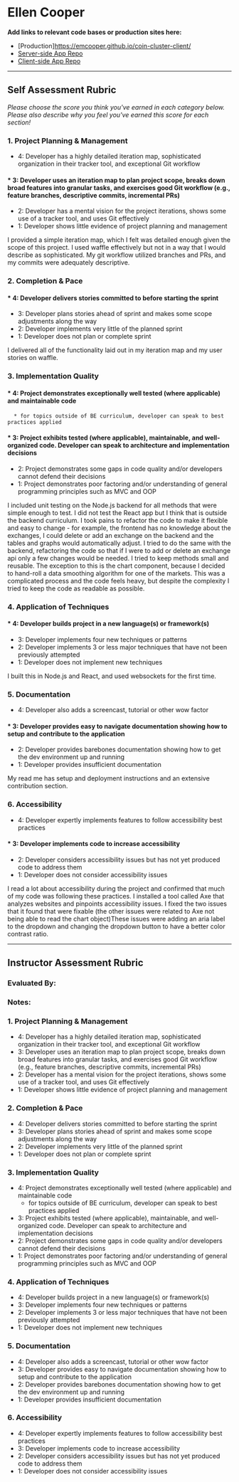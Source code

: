 # Ellen Cooper

**Add links to relevant code bases or production sites here:**

* [Production]https://emcooper.github.io/coin-cluster-client/
* [Server-side App Repo](https://github.com/emcooper/coin-cluster)
* [Client-side App Repo](https://github.com/emcooper/coin-cluster-client)

---------------

Self Assessment Rubric
------------

_Please choose the score you think you've earned in each category below. Please also describe why you feel you've earned this score for each section!_

### 1. Project Planning & Management

*   4: Developer has a highly detailed iteration map, sophisticated organization in their tracker tool, and exceptional Git workflow
#### *   3: Developer uses an iteration map to plan project scope, breaks down broad features into granular tasks, and exercises good Git workflow (e.g., feature branches, descriptive commits, incremental PRs)
*   2: Developer has a mental vision for the project iterations, shows some use of a tracker tool, and uses Git effectively
*   1: Developer shows little evidence of project planning and management

I provided a simple iteration map, which I felt was detailed enough given the scope of this project. I used waffle effectively but not in a way that I would describe as sophisticated. My git workflow utilized branches and PRs, and my commits were adequately descriptive.

### 2. Completion & Pace

#### *   4: Developer delivers stories committed to before starting the sprint
*   3: Developer plans stories ahead of sprint and makes some scope adjustments along the way
*   2: Developer implements very little of the planned sprint
*   1: Developer does not plan or complete sprint

I delivered all of the functionality laid out in my iteration map and my user stories on waffle. 

### 3. Implementation Quality

#### *   4: Project demonstrates exceptionally well tested (where applicable) and maintainable code
      * for topics outside of BE curriculum, developer can speak to best practices applied
#### *   3: Project exhibits tested (where applicable), maintainable, and well-organized code. Developer can speak to architecture and implementation decisions
*   2: Project demonstrates some gaps in code quality and/or developers cannot defend their decisions
*   1: Project demonstrates poor factoring and/or understanding of general programming principles such as MVC and OOP

I included unit testing on the Node.js backend for all methods that were simple enough to test. I did not test the React app but I think that is outside the backend curriculum. I took pains to refactor the code to make it flexible and easy to change - for example, the frontend has no knowledge about the exchanges, I could delete or add an exchange on the backend and the tables and graphs would automatically adjust. I tried to do the same with the backend, refactoring the code so that if I were to add or delete an exchange api only a few changes would be needed. I tried to keep methods small and reusable. The exception to this is the chart component, because I decided to hand-roll a data smoothing algorithm for one of the markets. This was a complicated process and the code feels heavy, but despite the complexity I tried to keep the code as readable as possible. 

### 4. Application of Techniques

#### *   4: Developer builds project in a new language(s) or framework(s)
*   3: Developer implements four new techniques or patterns
*   2: Developer implements 3 or less major techniques that have not been previously attempted
*   1: Developer does not implement new techniques

I built this in Node.js and React, and used websockets for the first time. 

### 5. Documentation

*   4: Developer also adds a screencast, tutorial or other wow factor
#### *   3: Developer provides easy to navigate documentation showing how to setup and contribute to the application
*   2: Developer provides barebones documentation showing how to get the dev environment up and running
*   1: Developer provides insufficient documentation

My read me has setup and deployment instructions and an extensive contribution section.

### 6. Accessibility

*   4: Developer expertly implements features to follow accessibility best practices
#### *   3: Developer implements code to increase accessibility
*   2: Developer considers accessibility issues but has not yet produced code to address them
*   1: Developer does not consider accessibility issues

I read a lot about accessibility during the project and confirmed that much of my code was following these practices. I installed a tool called Axe that analyzes websites and pinpoints accessibility issues. I fixed the two issues that it found that were fixable (the other issues were related to Axe not being able to read the chart object)These issues were adding an aria label to the dropdown and changing the dropdown button to have a better color contrast ratio.

---------------


Instructor Assessment Rubric
------------

### Evaluated By:

### Notes:

### 1. Project Planning & Management

*   4: Developer has a highly detailed iteration map, sophisticated organization in their tracker tool, and exceptional Git workflow
*   3: Developer uses an iteration map to plan project scope, breaks down broad features into granular tasks, and exercises good Git workflow (e.g., feature branches, descriptive commits, incremental PRs)
*   2: Developer has a mental vision for the project iterations, shows some use of a tracker tool, and uses Git effectively
*   1: Developer shows little evidence of project planning and management

### 2. Completion & Pace

*   4: Developer delivers stories committed to before starting the sprint
*   3: Developer plans stories ahead of sprint and makes some scope adjustments along the way
*   2: Developer implements very little of the planned sprint
*   1: Developer does not plan or complete sprint

### 3. Implementation Quality

*   4: Project demonstrates exceptionally well tested (where applicable) and maintainable code
      * for topics outside of BE curriculum, developer can speak to best practices applied
*   3: Project exhibits tested (where applicable), maintainable, and well-organized code. Developer can speak to architecture and implementation decisions
*   2: Project demonstrates some gaps in code quality and/or developers cannot defend their decisions
*   1: Project demonstrates poor factoring and/or understanding of general programming principles such as MVC and OOP

### 4. Application of Techniques

*   4: Developer builds project in a new language(s) or framework(s)
*   3: Developer implements four new techniques or patterns
*   2: Developer implements 3 or less major techniques that have not been previously attempted
*   1: Developer does not implement new techniques

### 5. Documentation

*   4: Developer also adds a screencast, tutorial or other wow factor
*   3: Developer provides easy to navigate documentation showing how to setup and contribute to the application
*   2: Developer provides barebones documentation showing how to get the dev environment up and running
*   1: Developer provides insufficient documentation

### 6. Accessibility

*   4: Developer expertly implements features to follow accessibility best practices
*   3: Developer implements code to increase accessibility
*   2: Developer considers accessibility issues but has not yet produced code to address them
*   1: Developer does not consider accessibility issues
